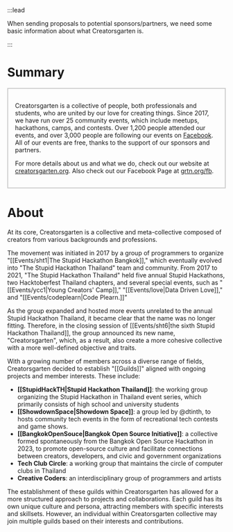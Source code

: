 :::lead

When sending proposals to potential sponsors/partners, we need some basic information about what Creatorsgarten is.

:::

# Summary

<div style="padding: 1rem; border: 2px solid #0003;">

Creatorsgarten is a collective of people, both professionals and students, who are united by our love for creating things. Since 2017, we have run over 25 community events, which include meetups, hackathons, camps, and contests. Over 1,200 people attended our events, and over 3,000 people are following our events on [Facebook](https://grtn.org/fb). All of our events are free, thanks to the support of our sponsors and partners.

For more details about us and what we do, check out our website at [creatorsgarten.org](https://creatorsgarten.org/). Also check out our Facebook Page at [grtn.org/fb](https://grtn.org/fb).

</div>

# About

At its core, Creatorsgarten is a collective and meta-collective composed of creators from various backgrounds and professions.

The movement was initiated in 2017 by a group of programmers to organize "[[Events/sht1|The Stupid Hackathon Bangkok]]," which eventually evolved into "The Stupid Hackathon Thailand" team and community. From 2017 to 2021, "The Stupid Hackathon Thailand" held five annual Stupid Hackathons, two Hacktoberfest Thailand chapters, and several special events, such as "[[Events/ycc1|Young Creators' Camp]]," "[[Events/love|Data Driven Love]]," and "[[Events/codeplearn|Code Plearn.]]"

As the group expanded and hosted more events unrelated to the annual Stupid Hackathon Thailand, it became clear that the name was no longer fitting. Therefore, in the closing session of [[Events/sht6|the sixth Stupid Hackathon Thailand]], the group announced its new name, "Creatorsgarten", which, as a result, also create a more cohesive collective with a more well-defined objective and traits.

With a growing number of members across a diverse range of fields, Creatorsgarten decided to establish "[[Guilds]]" aligned with ongoing projects and member interests. These include:

- **[[StupidHackTH|Stupid Hackathon Thailand]]**: the working group organizing the Stupid Hackathon in Thailand event series, which primarily consists of high school and university students
- **[[ShowdownSpace|Showdown Space]]**: a group led by @dtinth, to hosts community tech events in the form of recreational tech contests and game shows.
- **[[BangkokOpenSouce|Bangkok Open Source Initiative]]**: a collective formed spontaneously from the Bangkok Open Source Hackathon in 2023, to promote open-source culture and facilitate connections between creators, developers, and civic and government organizations
- **Tech Club Circle**: a working group that maintains the circle of computer clubs in Thailand
- **Creative Coders**: an interdisciplinary group of programmers and artists 

The establishment of these guilds within Creatorsgarten has allowed for a more structured approach to projects and collaborations. Each guild has its own unique culture and persona, attracting members with specific interests and skillsets. However, an individual within Creatorsgarten collective may join multiple guilds based on their interests and contributions.
